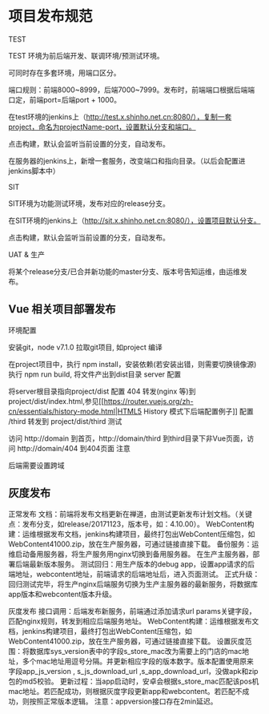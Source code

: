 # 项目发布规范

TEST

TEST 环境为前后端开发、联调环境/预测试环境。

可同时存在多套环境，用端口区分。

端口规则：前端8000~8999，后端7000~7999。发布时，前端端口根据后端端口定，前端port=后端port + 1000。

在test环境的jenkins上（http://test.x.shinho.net.cn:8080/），复制一套project，命名为projectName-port，设置默认分支和端口。

点击构建，默认会监听当前设置的分支，自动发布。

在服务器的jenkins上，新增一套服务，改变端口和指向目录。（以后会配置进jenkins脚本中）

SIT

SIT环境为功能测试环境，发布对应的release分支。

在SIT环境的jenkins上（http://sit.x.shinho.net.cn:8080/），设置项目默认分支。

点击构建，默认会监听当前设置的分支，自动发布。

UAT & 生产

将某个release分支/已合并新功能的master分支、版本号告知运维，由运维发布。

## Vue 相关项目部署发布

环境配置

安装git，node v7.1.0
拉取git项目, 如project
编译

在project项目中，执行 npm install，安装依赖(若安装出错，则需要切换镜像源)
执行 npm run build, 将文件产出到dist目录
server 配置

将server根目录指向project/dist
配置 404 转发(nginx 等)到 project/dist/index.html,参见[[https://router.vuejs.org/zh-cn/essentials/history-mode.html|HTML5 History 模式下后端配置例子]]
配置 /third 转发到 project/dist/third
测试

访问 http://domain 到首页，http://domain/third 到third目录下非Vue页面，访问 http://domain/404 到404页面
注意

后端需要设置跨域

## 灰度发布

正常发布
文档：前端将发布文档更新在禅道，由测试更新发布计划文档。（关键点：发布分支，如release/20171123，版本号，如：4.10.00）。
WebContent构建：运维根据发布文档，jenkins构建项目，最终打包出WebContent压缩包，如WebContent41000.zip，放在生产服务器，可通过链接直接下载。
备份服务：运维启动备用服务器，将生产服务用nginx切换到备用服务器。
在生产主服务器，部署后端最新版本服务。
测试回归：用生产版本的debug app，设置app请求的后端地址，webcontent地址，前端请求的后端地址后，进入页面测试。
正式升级：回归测试完毕，将生产nginx后端服务切换为生产主服务器的最新服务，将数据库app版本和webcontent版本升级。

灰度发布
接口调用：后端发布新服务，前端通过添加请求url params关键字段，匹配nginx规则，转发到相应后端服务地址。
WebContent构建：运维根据发布文档，jenkins构建项目，最终打包出WebContent压缩包，如WebContent41000.zip，放在生产服务器，可通过链接直接下载。
设置灰度范围：将数据库sys_version表中的字段s_store_mac改为需要上的门店的mac地址，多个mac地址用逗号分隔。并更新相应字段的版本数字。版本配置使用原来字段app_js_version , s_js_download_url ,s_app_download_url，没做apk和zip包的md5校验。
更新过程：当app启动时，安卓会根据s_store_mac匹配该pos机mac地址。若匹配成功，则根据灰度字段更新app和webcontent。若匹配不成功，则按照正常版本逻辑。
注意：appversion接口存在2min延迟。